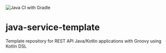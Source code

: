 ![Java CI with Gradle](https://github.com/pauldaniv/java-service-template/workflows/Java%20CI%20with%20Gradle/badge.svg)


# java-service-template
Template repository for REST API Java/Kotlin applications with Groovy using Kotlin DSL
